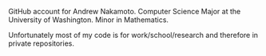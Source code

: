 GitHub account for Andrew Nakamoto. Computer Science Major at the University of Washington. Minor in Mathematics.

Unfortunately most of my code is for work/school/research and therefore in private repositories.
